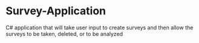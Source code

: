 # Survey-Application
C# application that will take user input to create surveys and then allow the surveys to be taken, deleted, or to be analyzed
